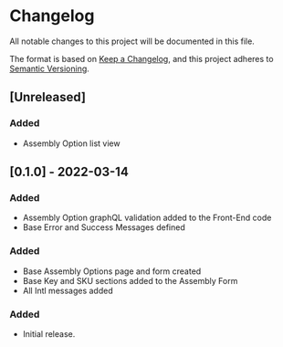# Changelog

All notable changes to this project will be documented in this file.

The format is based on [Keep a Changelog](https://keepachangelog.com/en/1.0.0/),
and this project adheres to [Semantic Versioning](https://semver.org/spec/v2.0.0.html).

## [Unreleased]

### Added
- Assembly Option list view

## [0.1.0] - 2022-03-14

### Added
- Assembly Option graphQL validation added to the Front-End code
- Base Error and Success Messages defined

### Added
- Base Assembly Options page and form created
- Base Key and SKU sections added to the Assembly Form
- All Intl messages added

### Added

- Initial release.
